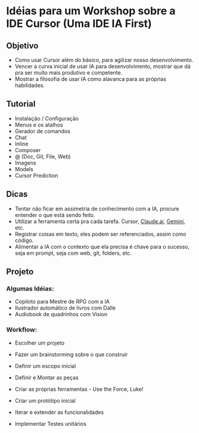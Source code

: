 # Idéias para um Workshop sobre a IDE Cursor (Uma IDE IA First)

## Objetivo

- Como usar Cursor além do básico, para agilizar nosso desenvolvimento.
- Vencer a curva inicial de usar IA para desenvolvimento, mostrar que dá pra ser muito mais produtivo e competente.
- Mostrar a filosofia de usar IA como alavanca para as próprias habilidades.

## Tutorial

- Instalação / Configuração
- Menus e os atalhos
- Gerador de comandos
- Chat
- Inline
- Composer
- @ (Doc, Git, File, Web)
- Imagens
- Models
- Cursor Prediction

## Dicas

- Tentar não ficar em assimetria de conhecimento com a IA, procure entender o que está sendo feito.
- Utilizar a ferramenta certa pra cada tarefa. Cursor, [Claude.ai](https://claude.ai/new), [Gemini](https://aistudio.google.com/), etc.
- Registrar coisas em texto, eles podem ser referenciados, assim como código.
- Alimentar a IA com o contexto que ela precisa é chave para o sucesso, seja em prompt, seja com web, git, folders, etc.

## Projeto

### Algumas Idéias:

- Copiloto para Mestre de RPG com a IA
- Ilustrador automático de livros com Dalle
- Audiobook de quadrinhos com Vision

### Workflow:

- Escolher um projeto
- Fazer um brainstorming sobre o que construir
- Definir um escopo inicial
- Definir e Montar as peças
- Criar as próprias ferramentas - Use the Force, Luke!

- Criar um protótipo inicial
- Iterar e extender as funcionalidades
- Implementar Testes unitários
